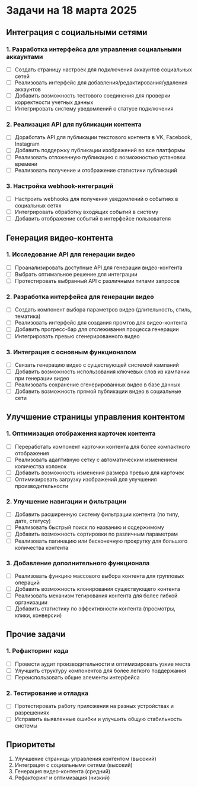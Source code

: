 # Задачи на 18 марта 2025

## Интеграция с социальными сетями

### 1. Разработка интерфейса для управления социальными аккаунтами
- [ ] Создать страницу настроек для подключения аккаунтов социальных сетей
- [ ] Реализовать интерфейс для добавления/редактирования/удаления аккаунтов
- [ ] Добавить возможность тестового соединения для проверки корректности учетных данных
- [ ] Интегрировать систему уведомлений о статусе подключения

### 2. Реализация API для публикации контента
- [ ] Доработать API для публикации текстового контента в VK, Facebook, Instagram
- [ ] Добавить поддержку публикации изображений во все платформы
- [ ] Реализовать отложенную публикацию с возможностью установки времени
- [ ] Реализовать получение и отображение статистики публикаций

### 3. Настройка webhook-интеграций
- [ ] Настроить webhooks для получения уведомлений о событиях в социальных сетях
- [ ] Интегрировать обработку входящих событий в систему
- [ ] Добавить отображение событий в интерфейсе пользователя

## Генерация видео-контента

### 1. Исследование API для генерации видео
- [ ] Проанализировать доступные API для генерации видео-контента
- [ ] Выбрать оптимальное решение для интеграции
- [ ] Протестировать выбранный API с различными типами запросов

### 2. Разработка интерфейса для генерации видео
- [ ] Создать компонент выбора параметров видео (длительность, стиль, тематика)
- [ ] Реализовать интерфейс для создания промтов для видео-контента
- [ ] Добавить прогресс-бар для отслеживания процесса генерации
- [ ] Интегрировать превью сгенерированного видео

### 3. Интеграция с основным функционалом
- [ ] Связать генерацию видео с существующей системой кампаний
- [ ] Добавить возможность использования ключевых слов из кампании при генерации видео
- [ ] Реализовать сохранение сгенерированных видео в базе данных
- [ ] Добавить возможность прямой публикации видео в социальные сети

## Улучшение страницы управления контентом

### 1. Оптимизация отображения карточек контента
- [ ] Переработать компонент карточки контента для более компактного отображения
- [ ] Реализовать адаптивную сетку с автоматическим изменением количества колонок
- [ ] Добавить возможность изменения размера превью для карточек
- [ ] Оптимизировать загрузку изображений для улучшения производительности

### 2. Улучшение навигации и фильтрации
- [ ] Добавить расширенную систему фильтрации контента (по типу, дате, статусу)
- [ ] Реализовать быстрый поиск по названию и содержимому
- [ ] Добавить возможность сортировки по различным параметрам
- [ ] Реализовать пагинацию или бесконечную прокрутку для большого количества контента

### 3. Добавление дополнительного функционала
- [ ] Реализовать функцию массового выбора контента для групповых операций
- [ ] Добавить возможность клонирования существующего контента
- [ ] Реализовать механизм тегирования контента для более гибкой организации
- [ ] Добавить статистику по эффективности контента (просмотры, клики, конверсии)

## Прочие задачи

### 1. Рефакторинг кода
- [ ] Провести аудит производительности и оптимизировать узкие места
- [ ] Улучшить структуру компонентов для более легкого поддержания
- [ ] Переиспользовать общие элементы интерфейса

### 2. Тестирование и отладка
- [ ] Протестировать работу приложения на разных устройствах и разрешениях
- [ ] Исправить выявленные ошибки и улучшить общую стабильность системы

## Приоритеты
1. Улучшение страницы управления контентом (высокий)
2. Интеграция с социальными сетями (высокий)
3. Генерация видео-контента (средний)
4. Рефакторинг и оптимизация (низкий)